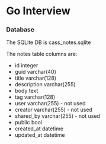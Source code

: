 # Go Interview

### Database
The SQLite DB is cass_notes.sqlite

The notes table columns are:
- id integer
- guid varchar(40)
- title varchar(128)
- description varchar(255)
- body text
- tag varchar(128)
- user varchar(255) - not used
- creator varchar(255) - not used
- shared_by varchar(255) - not used
- public bool
- created_at datetime
- updated_at datetime

